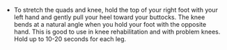 - To stretch the quads and knee, hold the top of your right foot with your left hand and gently pull your heel toward your buttocks. The knee bends at a natural angle when you hold your foot with the opposite hand. This is good to use in knee rehabilitation and with problem knees. Hold up to 10-20 seconds for each leg.
